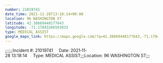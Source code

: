 ```yaml
---
number: 21019741
date_time: 2021-11-28T13:18:14+00:00
location: 96 WASHINGTON ST
latitude: 42.38669448177643
longitude: -71.17043266593033
type: MEDICAL ASSIST
google_maps_link: https://maps.google.com/?q=42.38669448177643,-71.17043266593033
---
```


;;;;;;Incident #: 21019741     Date: 2021‐11‐28 13:18:14     Type: MEDICAL ASSIST;;;Location: 96 WASHINGTON ST;;;
